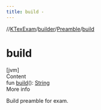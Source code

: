 ```yaml
---
title: build -
---
```

//[KTexExam](../../index.md)/[builder](../index.md)/[Preamble](index.md)/[build](build.md)



# build  
[jvm]  
Content  
fun [build](build.md)(): [String](https://kotlinlang.org/api/latest/jvm/stdlib/kotlin/-string/index.html)  
More info  


Build preamble for exam.

  



